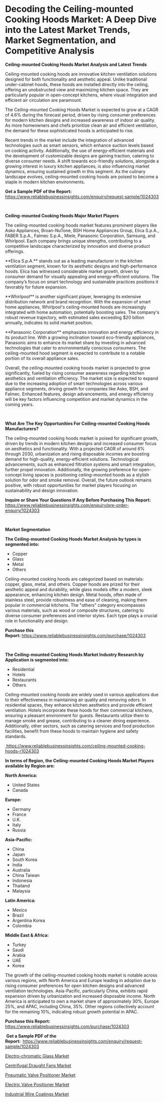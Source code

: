 <p><h1>Decoding the Ceiling-mounted Cooking Hoods Market: A Deep Dive into the Latest Market Trends, Market Segmentation, and Competitive Analysis</h1></p><p><strong>Ceiling-mounted Cooking Hoods Market Analysis and Latest Trends</strong></p>
<p><p>Ceiling-mounted cooking hoods are innovative kitchen ventilation solutions designed for both functionality and aesthetic appeal. Unlike traditional under-cabinet hoods, these hoods are installed directly into the ceiling, offering an unobstructed view and maximizing kitchen space. They are particularly popular in open-concept kitchens, where visual integration and efficient air circulation are paramount.</p><p>The Ceiling-mounted Cooking Hoods Market is expected to grow at a CAGR of 4.6% during the forecast period, driven by rising consumer preferences for modern kitchen designs and increased awareness of indoor air quality. As more homeowners and chefs prioritize clean air and efficient ventilation, the demand for these sophisticated hoods is anticipated to rise.</p><p>Recent trends in the market include the integration of advanced technologies such as smart sensors, which enhance suction levels based on cooking activity. Additionally, the use of energy-efficient materials and the development of customizable designs are gaining traction, catering to diverse consumer needs. A shift towards eco-friendly solutions, alongside a growing interest in luxury kitchen appliances, is also influencing market dynamics, ensuring sustained growth in this segment. As the culinary landscape evolves, ceiling-mounted cooking hoods are poised to become a staple in modern kitchen environments.</p></p>
<p><strong>Get a Sample PDF of the Report:&nbsp;</strong> <a href="https://www.reliablebusinessinsights.com/enquiry/request-sample/1024303">https://www.reliablebusinessinsights.com/enquiry/request-sample/1024303</a></p>
<p>&nbsp;</p>
<p><strong>Ceiling-mounted Cooking Hoods Major Market Players</strong></p>
<p><p>The ceiling-mounted cooking hoods market features prominent players like Asko Appliances, Broan-NuTone, BSH Home Appliances Group, Elica S.p.A., FABER S.p.A., Falmec S.p.A., Miele, Panasonic Corporation, Samsung, and Whirlpool. Each company brings unique strengths, contributing to a competitive landscape characterized by innovation and diverse product offerings.</p><p>**Elica S.p.A.** stands out as a leading manufacturer in the kitchen ventilation segment, known for its aesthetic designs and high-performance hoods. Elica has witnessed considerable market growth, driven by consumer demand for visually appealing and energy-efficient solutions. The company’s focus on smart technology and sustainable practices positions it favorably for future expansion.</p><p>**Whirlpool** is another significant player, leveraging its extensive distribution network and brand recognition. With the expansion of smart home appliances, Whirlpool's ceiling-mounted hoods are increasingly integrated with home automation, potentially boosting sales. The company's robust revenue trajectory, with estimated sales exceeding $20 billion annually, indicates its solid market position.</p><p>**Panasonic Corporation** emphasizes innovation and energy efficiency in its product line. With a growing inclination toward eco-friendly appliances, Panasonic aims to enhance its market share by investing in advanced technologies that cater to environmentally conscious consumers. The ceiling-mounted hood segment is expected to contribute to a notable portion of its overall appliance sales.</p><p>Overall, the ceiling-mounted cooking hoods market is projected to grow significantly, fueled by rising consumer awareness regarding kitchen aesthetics and ventilation efficiency. The market size is expected to expand due to the increasing adoption of smart technologies across various appliance segments, driving growth for companies like Asko, BSH, and Falmec. Enhanced features, design advancements, and energy efficiency will be key factors influencing competition and market dynamics in the coming years.</p></p>
<p>&nbsp;</p>
<p><strong>What Are The Key Opportunities For Ceiling-mounted Cooking Hoods Manufacturers?</strong></p>
<p><p>The ceiling-mounted cooking hoods market is poised for significant growth, driven by trends in modern kitchen designs and increased consumer focus on aesthetics and functionality. With a projected CAGR of around 6% through 2030, urbanization and rising disposable incomes are boosting demand for high-quality, energy-efficient solutions. Technological advancements, such as enhanced filtration systems and smart integration, further propel innovation. Additionally, the growing preference for open-concept living spaces is positioning ceiling-mounted hoods as a stylish solution for odor and smoke removal. Overall, the future outlook remains positive, with robust opportunities for market players focusing on sustainability and design innovation.</p></p>
<p><strong>Inquire or Share Your Questions If Any Before Purchasing This Report:</strong> <a href="https://www.reliablebusinessinsights.com/enquiry/pre-order-enquiry/1024303">https://www.reliablebusinessinsights.com/enquiry/pre-order-enquiry/1024303</a></p>
<p>&nbsp;</p>
<p><strong>Market Segmentation</strong></p>
<p><strong>The Ceiling-mounted Cooking Hoods Market Analysis by types is segmented into:</strong></p>
<p><ul><li>Copper</li><li>Glass</li><li>Metal</li><li>Others</li></ul></p>
<p><p>Ceiling-mounted cooking hoods are categorized based on materials: copper, glass, metal, and others. Copper hoods are prized for their aesthetic appeal and durability, while glass models offer a modern, sleek appearance, enhancing kitchen design. Metal hoods, often made of stainless steel, provide robustness and ease of cleaning, making them popular in commercial kitchens. The "others" category encompasses various materials, such as wood or composite structures, catering to diverse consumer preferences and interior styles. Each type plays a crucial role in functionality and design.</p></p>
<p><strong>Purchase this Report:&nbsp;</strong><a href="https://www.reliablebusinessinsights.com/purchase/1024303">https://www.reliablebusinessinsights.com/purchase/1024303</a></p>
<p>&nbsp;</p>
<p><strong>The Ceiling-mounted Cooking Hoods Market Industry Research by Application is segmented into:</strong></p>
<p><ul><li>Residential</li><li>Hotels</li><li>Restaurants</li><li>Others</li></ul></p>
<p><p>Ceiling-mounted cooking hoods are widely used in various applications due to their effectiveness in maintaining air quality and removing odors. In residential spaces, they enhance kitchen aesthetics and provide efficient ventilation. Hotels incorporate these hoods for their commercial kitchens, ensuring a pleasant environment for guests. Restaurants utilize them to manage smoke and grease, contributing to a cleaner dining experience. Additionally, other sectors, such as catering services and food production facilities, benefit from these hoods to maintain hygiene and safety standards.</p></p>
<p><a href="https://www.reliablebusinessinsights.com/ceiling-mounted-cooking-hoods-r1024303">&nbsp;https://www.reliablebusinessinsights.com/ceiling-mounted-cooking-hoods-r1024303</a></p>
<p><strong>In terms of Region, the Ceiling-mounted Cooking Hoods Market Players available by Region are:</strong></p>
<p>
    <p> <strong> North America: </strong>
        <ul>
            <li>United States</li>
            <li>Canada</li>
        </ul>
        </p> 
    <p> <strong> Europe: </strong>
        <ul>
            <li>Germany</li>
            <li>France</li>
            <li>U.K.</li>
            <li>Italy</li>
            <li>Russia</li>
        </ul>
        </p> 
    <p> <strong> Asia-Pacific: </strong>
        <ul>
            <li>China</li>
            <li>Japan</li>
            <li>South Korea</li>
            <li>India</li>
            <li>Australia</li>
            <li>China Taiwan</li>
            <li>Indonesia</li>
            <li>Thailand</li>
            <li>Malaysia</li>
        </ul>
        </p> 
    <p> <strong> Latin America: </strong>
        <ul>
            <li>Mexico</li>
            <li>Brazil</li>
            <li>Argentina Korea</li>
            <li>Colombia</li>
        </ul>
        </p> 
    <p> <strong> Middle East & Africa: </strong>
        <ul>
            <li>Turkey</li>
            <li>Saudi</li>
            <li>Arabia</li>
            <li>UAE</li>
            <li>Korea</li>
        </ul>
    </p>
    </p>
<p><p>The growth of the ceiling-mounted cooking hoods market is notable across various regions, with North America and Europe leading in adoption due to rising consumer preferences for open kitchen designs and advanced ventilation technologies. Asia-Pacific, particularly China, exhibits rapid expansion driven by urbanization and increased disposable income. North America is anticipated to own a market share of approximately 30%, Europe 25%, and APAC, including China, 35%. Other regions collectively account for the remaining 10%, indicating robust growth potential in APAC.</p></p>
<p><strong>Purchase this Report: </strong><a href="https://www.reliablebusinessinsights.com/purchase/1024303">https://www.reliablebusinessinsights.com/purchase/1024303</a></p>
<p>&nbsp;<strong>Get a Sample PDF of the Report:&nbsp;&nbsp;</strong><a href="https://www.reliablebusinessinsights.com/enquiry/request-sample/1024303">https://www.reliablebusinessinsights.com/enquiry/request-sample/1024303</a></p>
<p><strong></strong></p>
<p><p><a href="https://issuu.com/reportprime-2/docs/electro-chromatic-glass-market-size_8d3371d728de5d">Electro-chromatic Glass Market</a></p><p><a href="https://github.com/BesaLoshi2000/Market-Research-Report-List-1/blob/main/centrifugal-draught-fans-market.md">Centrifugal Draught Fans Market</a></p><p><a href="https://www.linkedin.com/pulse/pneumatic-valve-positioner-industry-insights-report-analyzing-7wi1f?trackingId=5rVxNg2NQWSWz5qlN3KUnA%3D%3D">Pneumatic Valve Positioner Market</a></p><p><a href="https://www.linkedin.com/pulse/electric-valve-positioner-market-research-report-exploring-size-lknxf?trackingId=pNvi6NtmSmeooSJmoYQncw%3D%3D">Electric Valve Positioner Market</a></p><p><a href="https://issuu.com/reportprime-2/docs/industrial-wire-coatings-market-siz_895587aea46ba1">Industrial Wire Coatings Market</a></p></p>